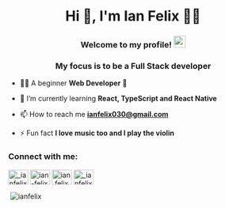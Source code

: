 <h1 align="center">Hi 👋, I'm Ian Felix 👨‍💻</h1>

<h3 align="center"<img src="https://github.com/TheDudeThatCode/TheDudeThatCode/blob/master/Assets/Hi.gif" width="29px">Welcome to my profile!&nbsp;<img  src="https://github.com/TheDudeThatCode/TheDudeThatCode/blob/master/Assets/Earth.gif" width="24px"></h3>

<h3 align="center">My focus is to be a Full Stack developer</h3>

- 👨‍💻 A beginner **Web Developer** 🚀
 
- 🌱 I’m currently learning **React, TypeScript and React Native**

- 📫 How to reach me **ianfelix030@gmail.com**

- ⚡ Fun fact **I love music too and I play the violin**

<p align="left">
<h3 align="left">Connect with me:</h3>
<a href="https://twitter.com/_ianfelix" target="blank"><img align="center" src="https://cdn.jsdelivr.net/npm/simple-icons@3.0.1/icons/twitter.svg" alt="_ianfelix" height="30" width="40" /></a>
<a href="https://linkedin.com/in/ian-felix" target="blank"><img align="center" src="https://cdn.jsdelivr.net/npm/simple-icons@3.0.1/icons/linkedin.svg" alt="ian-felix" height="30" width="40" /></a>
<a href="https://fb.com/ian.felix" target="blank"><img align="center" src="https://cdn.jsdelivr.net/npm/simple-icons@3.0.1/icons/facebook.svg" alt="ian.felix" height="30" width="40" /></a>
<a href="https://instagram.com/_ianfelix" target="blank"><img align="center" src="https://cdn.jsdelivr.net/npm/simple-icons@3.0.1/icons/instagram.svg" alt="_ianfelix" height="30" width="40" /></a>
</p>



<p>&nbsp;<img align="center" src="https://github-readme-stats.vercel.app/api?username=ianfelix&show_icons=true" alt="ianfelix" /></p>

